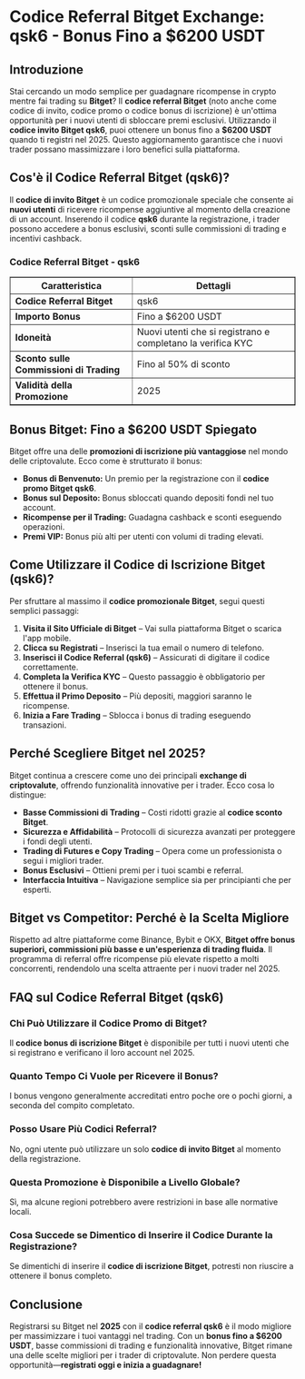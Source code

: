 <h1>Codice Referral Bitget Exchange: qsk6 - Bonus Fino a $6200 USDT</h1>
<h2>Introduzione</h2>
<p>Stai cercando un modo semplice per guadagnare ricompense in crypto mentre fai trading su <strong>Bitget</strong>? Il <strong>codice referral Bitget</strong> (noto anche come codice di invito, codice promo o codice bonus di iscrizione) è un'ottima opportunità per i nuovi utenti di sbloccare premi esclusivi. Utilizzando il <strong>codice invito Bitget qsk6</strong>, puoi ottenere un bonus fino a <strong>$6200 USDT</strong> quando ti registri nel 2025. Questo aggiornamento garantisce che i nuovi trader possano massimizzare i loro benefici sulla piattaforma.</p>

<h2>Cos'è il Codice Referral Bitget (qsk6)?</h2>
<p>Il <strong>codice di invito Bitget</strong> è un codice promozionale speciale che consente ai <strong>nuovi utenti</strong> di ricevere ricompense aggiuntive al momento della creazione di un account. Inserendo il codice <strong>qsk6</strong> durante la registrazione, i trader possono accedere a bonus esclusivi, sconti sulle commissioni di trading e incentivi cashback.</p>

<h3>Codice Referral Bitget - qsk6</h3>
<table border="1">
    <tr>
        <th>Caratteristica</th>
        <th>Dettagli</th>
    </tr>
    <tr>
        <td><strong>Codice Referral Bitget</strong></td>
        <td>qsk6</td>
    </tr>
    <tr>
        <td><strong>Importo Bonus</strong></td>
        <td>Fino a $6200 USDT</td>
    </tr>
    <tr>
        <td><strong>Idoneità</strong></td>
        <td>Nuovi utenti che si registrano e completano la verifica KYC</td>
    </tr>
    <tr>
        <td><strong>Sconto sulle Commissioni di Trading</strong></td>
        <td>Fino al 50% di sconto</td>
    </tr>
    <tr>
        <td><strong>Validità della Promozione</strong></td>
        <td>2025</td>
    </tr>
</table>

<h2>Bonus Bitget: Fino a $6200 USDT Spiegato</h2>
<p>Bitget offre una delle <strong>promozioni di iscrizione più vantaggiose</strong> nel mondo delle criptovalute. Ecco come è strutturato il bonus:</p>
<ul>
    <li><strong>Bonus di Benvenuto:</strong> Un premio per la registrazione con il <strong>codice promo Bitget qsk6</strong>.</li>
    <li><strong>Bonus sul Deposito:</strong> Bonus sbloccati quando depositi fondi nel tuo account.</li>
    <li><strong>Ricompense per il Trading:</strong> Guadagna cashback e sconti eseguendo operazioni.</li>
    <li><strong>Premi VIP:</strong> Bonus più alti per utenti con volumi di trading elevati.</li>
</ul>

<h2>Come Utilizzare il Codice di Iscrizione Bitget (qsk6)?</h2>
<p>Per sfruttare al massimo il <strong>codice promozionale Bitget</strong>, segui questi semplici passaggi:</p>
<ol>
    <li><strong>Visita il Sito Ufficiale di Bitget</strong> – Vai sulla piattaforma Bitget o scarica l'app mobile.</li>
    <li><strong>Clicca su Registrati</strong> – Inserisci la tua email o numero di telefono.</li>
    <li><strong>Inserisci il Codice Referral (qsk6)</strong> – Assicurati di digitare il codice correttamente.</li>
    <li><strong>Completa la Verifica KYC</strong> – Questo passaggio è obbligatorio per ottenere il bonus.</li>
    <li><strong>Effettua il Primo Deposito</strong> – Più depositi, maggiori saranno le ricompense.</li>
    <li><strong>Inizia a Fare Trading</strong> – Sblocca i bonus di trading eseguendo transazioni.</li>
</ol>

<h2>Perché Scegliere Bitget nel 2025?</h2>
<p>Bitget continua a crescere come uno dei principali <strong>exchange di criptovalute</strong>, offrendo funzionalità innovative per i trader. Ecco cosa lo distingue:</p>
<ul>
    <li><strong>Basse Commissioni di Trading</strong> – Costi ridotti grazie al <strong>codice sconto Bitget</strong>.</li>
    <li><strong>Sicurezza e Affidabilità</strong> – Protocolli di sicurezza avanzati per proteggere i fondi degli utenti.</li>
    <li><strong>Trading di Futures e Copy Trading</strong> – Opera come un professionista o segui i migliori trader.</li>
    <li><strong>Bonus Esclusivi</strong> – Ottieni premi per i tuoi scambi e referral.</li>
    <li><strong>Interfaccia Intuitiva</strong> – Navigazione semplice sia per principianti che per esperti.</li>
</ul>

<h2>Bitget vs Competitor: Perché è la Scelta Migliore</h2>
<p>Rispetto ad altre piattaforme come Binance, Bybit e OKX, <strong>Bitget offre bonus superiori, commissioni più basse e un'esperienza di trading fluida</strong>. Il programma di referral offre ricompense più elevate rispetto a molti concorrenti, rendendolo una scelta attraente per i nuovi trader nel 2025.</p>

<h2>FAQ sul Codice Referral Bitget (qsk6)</h2>
<h3>Chi Può Utilizzare il Codice Promo di Bitget?</h3>
<p>Il <strong>codice bonus di iscrizione Bitget</strong> è disponibile per tutti i nuovi utenti che si registrano e verificano il loro account nel 2025.</p>

<h3>Quanto Tempo Ci Vuole per Ricevere il Bonus?</h3>
<p>I bonus vengono generalmente accreditati entro poche ore o pochi giorni, a seconda del compito completato.</p>

<h3>Posso Usare Più Codici Referral?</h3>
<p>No, ogni utente può utilizzare un solo <strong>codice di invito Bitget</strong> al momento della registrazione.</p>

<h3>Questa Promozione è Disponibile a Livello Globale?</h3>
<p>Sì, ma alcune regioni potrebbero avere restrizioni in base alle normative locali.</p>

<h3>Cosa Succede se Dimentico di Inserire il Codice Durante la Registrazione?</h3>
<p>Se dimentichi di inserire il <strong>codice di iscrizione Bitget</strong>, potresti non riuscire a ottenere il bonus completo.</p>

<h2>Conclusione</h2>
<p>Registrarsi su Bitget nel <strong>2025</strong> con il <strong>codice referral qsk6</strong> è il modo migliore per massimizzare i tuoi vantaggi nel trading. Con un <strong>bonus fino a $6200 USDT</strong>, basse commissioni di trading e funzionalità innovative, Bitget rimane una delle scelte migliori per i trader di criptovalute. Non perdere questa opportunità—<strong>registrati oggi e inizia a guadagnare!</strong></p>
